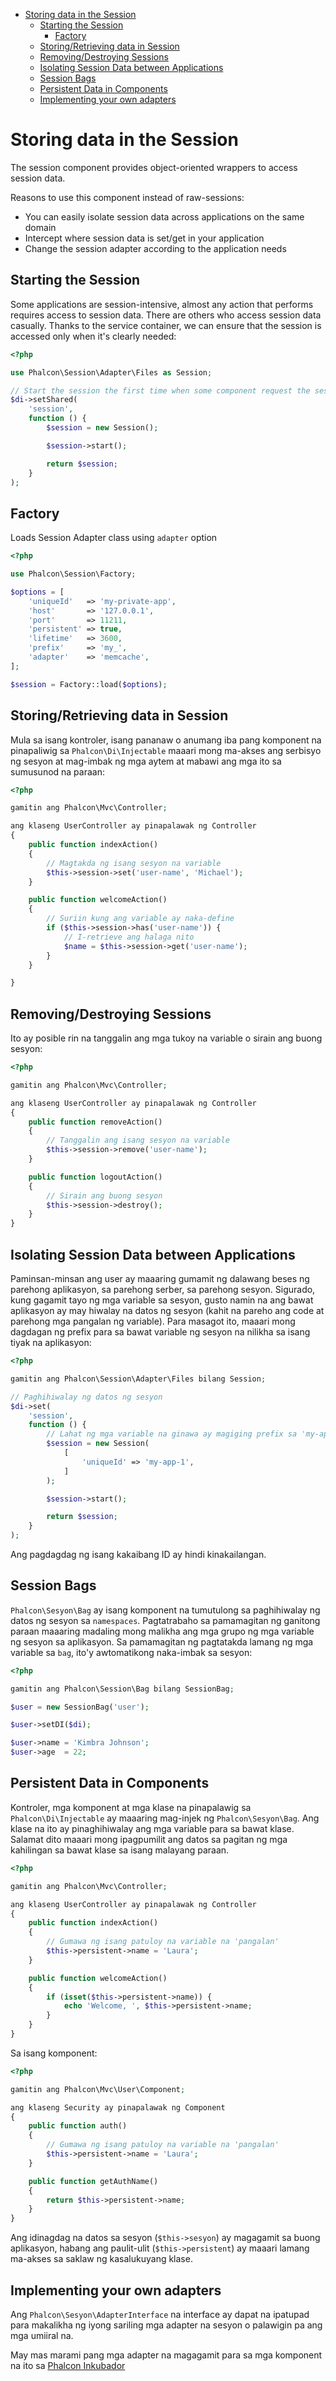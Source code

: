 <div class='article-menu'>
  <ul>
    <li>
      <a href="#overview">Storing data in the Session</a> <ul>
        <li>
          <a href="#start">Starting the Session</a> <ul>
            <li>
              <a href="#start-factory">Factory</a>
            </li>
          </ul>
        </li>
        <li>
          <a href="#store">Storing/Retrieving data in Session</a>
        </li>
        <li>
          <a href="#remove-destroy">Removing/Destroying Sessions</a>
        </li>
        <li>
          <a href="#data-isolation">Isolating Session Data between Applications</a>
        </li>
        <li>
          <a href="#bags">Session Bags</a>
        </li>
        <li>
          <a href="#data-persistency">Persistent Data in Components</a>
        </li>
        <li>
          <a href="#custom-adapters">Implementing your own adapters</a>
        </li>
      </ul>
    </li>
  </ul>
</div>

<a name='overview'></a>

# Storing data in the Session

The session component provides object-oriented wrappers to access session data.

Reasons to use this component instead of raw-sessions:

- You can easily isolate session data across applications on the same domain
- Intercept where session data is set/get in your application
- Change the session adapter according to the application needs

<a name='start'></a>

## Starting the Session

Some applications are session-intensive, almost any action that performs requires access to session data. There are others who access session data casually. Thanks to the service container, we can ensure that the session is accessed only when it's clearly needed:

```php
<?php

use Phalcon\Session\Adapter\Files as Session;

// Start the session the first time when some component request the session service
$di->setShared(
    'session',
    function () {
        $session = new Session();

        $session->start();

        return $session;
    }
);
```

<a name='start-factory'></a>

## Factory

Loads Session Adapter class using `adapter` option

```php
<?php

use Phalcon\Session\Factory;

$options = [
    'uniqueId'   => 'my-private-app',
    'host'       => '127.0.0.1',
    'port'       => 11211,
    'persistent' => true,
    'lifetime'   => 3600,
    'prefix'     => 'my_',
    'adapter'    => 'memcache',
];

$session = Factory::load($options);
```

<a name='store'></a>

## Storing/Retrieving data in Session

Mula sa isang kontroler, isang pananaw o anumang iba pang komponent na pinapaliwig sa `Phalcon\Di\Injectable` maaari mong ma-akses ang serbisyo ng sesyon at mag-imbak ng mga aytem at mabawi ang mga ito sa sumusunod na paraan:

```php
<?php

gamitin ang Phalcon\Mvc\Controller;

ang klaseng UserController ay pinapalawak ng Controller
{
    public function indexAction()
    {
        // Magtakda ng isang sesyon na variable
        $this->session->set('user-name', 'Michael');
    }

    public function welcomeAction()
    {
        // Suriin kung ang variable ay naka-define
        if ($this->session->has('user-name')) {
            // I-retrieve ang halaga nito
            $name = $this->session->get('user-name');
        }
    }

}
```

<a name='remove-destroy'></a>

## Removing/Destroying Sessions

Ito ay posible rin na tanggalin ang mga tukoy na variable o sirain ang buong sesyon:

```php
<?php

gamitin ang Phalcon\Mvc\Controller;

ang klaseng UserController ay pinapalawak ng Controller
{
    public function removeAction()
    {
        // Tanggalin ang isang sesyon na variable
        $this->session->remove('user-name');
    }

    public function logoutAction()
    {
        // Sirain ang buong sesyon
        $this->session->destroy();
    }
}
```

<a name='data-isolation'></a>

## Isolating Session Data between Applications

Paminsan-minsan ang user ay maaaring gumamit ng dalawang beses ng parehong aplikasyon, sa parehong serber, sa parehong sesyon. Sigurado, kung gagamit tayo ng mga variable sa sesyon, gusto namin na ang bawat aplikasyon ay may hiwalay na datos ng sesyon (kahit na pareho ang code at parehong mga pangalan ng variable). Para masagot ito, maaari mong dagdagan ng prefix para sa bawat variable ng sesyon na nilikha sa isang tiyak na aplikasyon:

```php
<?php

gamitin ang Phalcon\Session\Adapter\Files bilang Session;

// Paghihiwalay ng datos ng sesyon
$di->set(
    'session',
    function () {
        // Lahat ng mga variable na ginawa ay magiging prefix sa 'my-app-1'
        $session = new Session(
            [
                'uniqueId' => 'my-app-1',
            ]
        );

        $session->start();

        return $session;
    }
);
```

Ang pagdagdag ng isang kakaibang ID ay hindi kinakailangan.

<a name='bags'></a>

## Session Bags

`Phalcon\Sesyon\Bag` ay isang komponent na tumutulong sa paghihiwalay ng datos ng sesyon sa `namespaces`. Pagtatrabaho sa pamamagitan ng ganitong paraan maaaring madaling mong malikha ang mga grupo ng mga variable ng sesyon sa aplikasyon. Sa pamamagitan ng pagtatakda lamang ng mga variable sa `bag`, ito'y awtomatikong naka-imbak sa sesyon:

```php
<?php

gamitin ang Phalcon\Session\Bag bilang SessionBag;

$user = new SessionBag('user');

$user->setDI($di);

$user->name = 'Kimbra Johnson';
$user->age  = 22;
```

<a name='data-persistency'></a>

## Persistent Data in Components

Kontroler, mga komponent at mga klase na pinapalawig sa `Phalcon\Di\Injectable` ay maaaring mag-injek ng `Phalcon\Sesyon\Bag`. Ang klase na ito ay pinaghihiwalay ang mga variable para sa bawat klase. Salamat dito maaari mong ipagpumilit ang datos sa pagitan ng mga kahilingan sa bawat klase sa isang malayang paraan.

```php
<?php

gamitin ang Phalcon\Mvc\Controller;

ang klaseng UserController ay pinapalawak ng Controller
{
    public function indexAction()
    {
        // Gumawa ng isang patuloy na variable na 'pangalan'
        $this->persistent->name = 'Laura';
    }

    public function welcomeAction()
    {
        if (isset($this->persistent->name)) {
            echo 'Welcome, ', $this->persistent->name;
        }
    }
}
```

Sa isang komponent:

```php
<?php

gamitin ang Phalcon\Mvc\User\Component;

ang klaseng Security ay pinapalawak ng Component
{
    public function auth()
    {
        // Gumawa ng isang patuloy na variable na 'pangalan'
        $this->persistent->name = 'Laura';
    }

    public function getAuthName()
    {
        return $this->persistent->name;
    }
}
```

Ang idinagdag na datos sa sesyon (`$this->sesyon`) ay magagamit sa buong aplikasyon, habang ang paulit-ulit (`$this->persistent`) ay maaari lamang ma-akses sa saklaw ng kasalukuyang klase.

<a name='custom-adapters'></a>

## Implementing your own adapters

Ang `Phalcon\Sesyon\AdapterInterface` na interface ay dapat na ipatupad para makalikha ng iyong sariling mga adapter na sesyon o palawigin pa ang mga umiiral na.

May mas marami pang mga adapter na magagamit para sa mga komponent na ito sa [Phalcon Inkubador](https://github.com/phalcon/incubator/tree/master/Library/Phalcon/Session/Adapter)